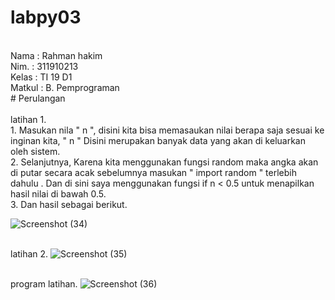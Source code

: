 # labpy03
<br/> Nama  : Rahman hakim
<br/> Nim.  : 311910213
<br/> Kelas : TI 19 D1
<br/> Matkul : B. Pemprograman
<br/> # Perulangan
<br/>
<br/> latihan 1.
<br/> 1. Masukan nila " n ",  disini kita bisa memasaukan nilai berapa saja sesuai ke inginan kita,  " n " Disini merupakan banyak data yang akan di keluarkan oleh sistem. 
<br/> 2. Selanjutnya, Karena kita menggunakan fungsi random maka angka akan di putar secara acak sebelumnya masukan " import random " terlebih dahulu . Dan di sini saya menggunakan fungsi if n < 0.5 untuk menapilkan hasil nilai di bawah 0.5.
<br/> 3. Dan hasil sebagai berikut. 

![Screenshot (34)](https://user-images.githubusercontent.com/57000408/68390829-b0239480-0198-11ea-8358-9695b0fed152.png)

<br/> latihan 2.
![Screenshot (35)](https://user-images.githubusercontent.com/57000408/68390946-0264b580-0199-11ea-9771-05ae4a6fba66.png)
 
<br/> program latihan.
![Screenshot (36)](https://user-images.githubusercontent.com/57000408/68391100-6a1b0080-0199-11ea-9a52-d7e6d5dc83c4.png)

<br/>
<br/>
<br/>
<br/>
<br/>
<br/>
<br/>
<br/>
<br/>
<br/>
